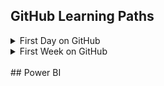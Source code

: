## GitHub Learning Paths
<details>
  <summary>First Day on GitHub</summary>
  
    1. Introduction to GitHub <br>
    2. Communication using Markdown <br>
    3. Uploading Your Project to GitHub <br>
 </details>
<details>
  <summary>First Week on GitHub</summary>
  
    1. GitHub Pages <br>
    2. Reviewing pull requests <br>
    3. Managing merge conflicts <br>
    4. Securing your workflows <br>
</details>

<br>
## Power BI
